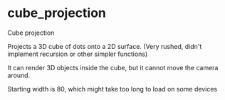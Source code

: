 # cube_projection
Cube projection

Projects a 3D cube of dots onto a 2D surface. 
(Very rushed, didn't implement recursion or other simpler functions)

It can render 3D objects inside the cube, but it cannot move the camera around.

Starting width is 80, which might take too long to load on some devices

